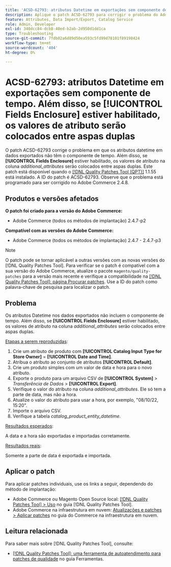 ```yaml
---
title: 'ACSD-62793: atributos Datetime em exportações sem componente de tempo. Além disso, se **[!UICONTROL Fields Enclosure]** estiver habilitado, os valores de atributo serão colocados entre aspas duplas'
description: Aplique o patch ACSD-62793 para corrigir o problema do Adobe Commerce em que os atributos datetime em dados exportados não têm o componente de tempo. Além disso, se **[!UICONTROL Fields Enclosure]** estiver habilitado, os valores de atributo na coluna *additional_attributes* serão colocados entre aspas duplas.
feature: Attributes, Data Import/Export, Catalog Service
role: Admin, Developer
exl-id: 340dcc84-dcb8-40ed-b2ab-2d950d1dd1ca
type: Troubleshooting
source-git-commit: 7fdb02a6d89d50ea593c5fd99d78101f89198424
workflow-type: tm+mt
source-wordcount: '404'
ht-degree: 0%

---
```


# ACSD-62793: atributos Datetime em exportações sem componente de tempo. Além disso, se **[!UICONTROL Fields Enclosure]** estiver habilitado, os valores de atributo serão colocados entre aspas duplas

O patch ACSD-62793 corrige o problema em que os atributos datetime em dados exportados não têm o componente de tempo. Além disso, se **[!UICONTROL Fields Enclosure]** estiver habilitado, os valores de atributo na coluna *additional_attributes* serão colocados entre aspas duplas. Este patch está disponível quando o [[!DNL Quality Patches Tool (QPT)]](/help/tools/quality-patches-tool/quality-patches-tool-to-self-serve-quality-patches.md) 1.1.55 está instalado. A ID do patch é ACSD-62793. Observe que o problema está programado para ser corrigido no Adobe Commerce 2.4.8.

## Produtos e versões afetados

**O patch foi criado para a versão do Adobe Commerce:**

* Adobe Commerce (todos os métodos de implantação) 2.4.7-p2

**Compatível com as versões do Adobe Commerce:**

* Adobe Commerce (todos os métodos de implantação) 2.4.7 - 2.4.7-p3

>[!NOTE]
>
>O patch pode se tornar aplicável a outras versões com as novas versões do [!DNL Quality Patches Tool]. Para verificar se o patch é compatível com a sua versão do Adobe Commerce, atualize o pacote `magento/quality-patches` para a versão mais recente e verifique a compatibilidade na [[!DNL Quality Patches Tool]: página Procurar patches](https://experienceleague.adobe.com/tools/commerce-quality-patches/index.html). Use a ID do patch como palavra-chave de pesquisa para localizar o patch.

## Problema

Os atributos Datetime nos dados exportados não incluem o componente de tempo. Além disso, se **[!UICONTROL Fields Enclosure]** estiver habilitado, os valores de atributo na coluna *additional_attributes* serão colocados entre aspas duplas.

<u>Etapas a serem reproduzidas</u>:

1. Crie um atributo de produto com **[!UICONTROL Catalog Input Type for Store Owner]** = **[!UICONTROL Date and Time]**.
1. Atribua o atributo ao conjunto de atributos **[!UICONTROL Default]**.
1. Crie um produto simples com um valor de data e hora para o novo atributo.
1. Exporte o produto para um arquivo CSV de **[!UICONTROL System]** > *Transferência de Dados* > **[!UICONTROL Export]**.
1. Verifique o valor do atributo na coluna *additional_attributes*. Ele só tem a parte de data, mas não a hora.
1. Atualize o valor do atributo para usar a hora, por exemplo, &quot;08/10/22, 15:20&quot;.
1. Importe o arquivo CSV.
1. Verifique a tabela *catalog_product_entity_datetime*.

<u>Resultados esperados</u>:

A data e a hora são exportadas e importadas corretamente.

<u>Resultados reais</u>:

Somente a parte de data é exportada e importada.

## Aplicar o patch

Para aplicar patches individuais, use os links a seguir, dependendo do método de implantação:

* Adobe Commerce ou Magento Open Source local: [[!DNL Quality Patches Tool] > Uso](/help/tools/quality-patches-tool/usage.md) no guia [!DNL Quality Patches Tool].
* Adobe Commerce na infraestrutura em nuvem: [Atualizações e patches > Aplicar patches](https://experienceleague.adobe.com/docs/commerce-cloud-service/user-guide/develop/upgrade/apply-patches.html) no guia do Commerce na infraestrutura em nuvem.


## Leitura relacionada

Para saber mais sobre [!DNL Quality Patches Tool], consulte:

* [[!DNL Quality Patches Tool]: uma ferramenta de autoatendimento para patches de qualidade](/help/tools/quality-patches-tool/quality-patches-tool-to-self-serve-quality-patches.md) no guia Ferramentas.
